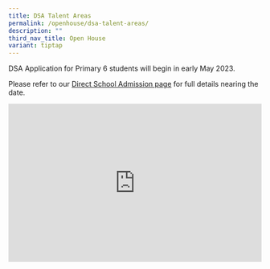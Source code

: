 ```yaml
---
title: DSA Talent Areas
permalink: /openhouse/dsa-talent-areas/
description: ""
third_nav_title: Open House
variant: tiptap
---
```

<p>DSA Application for Primary 6 students will begin in early May 2023.</p><p>Please refer to our&nbsp;<a href="https://www.mgs.moe.edu.sg/secondary/admissions/dsa-sec1/" rel="noopener noreferrer nofollow" target="_blank">Direct School Admission page</a>&nbsp;for full details nearing the date.</p><div class="iframe-wrapper"><iframe height="315" width="100%" allowfullscreen="true" frameborder="0" src="https://www.youtube.com/embed/En2LZjINZSc"></iframe></div><p></p>